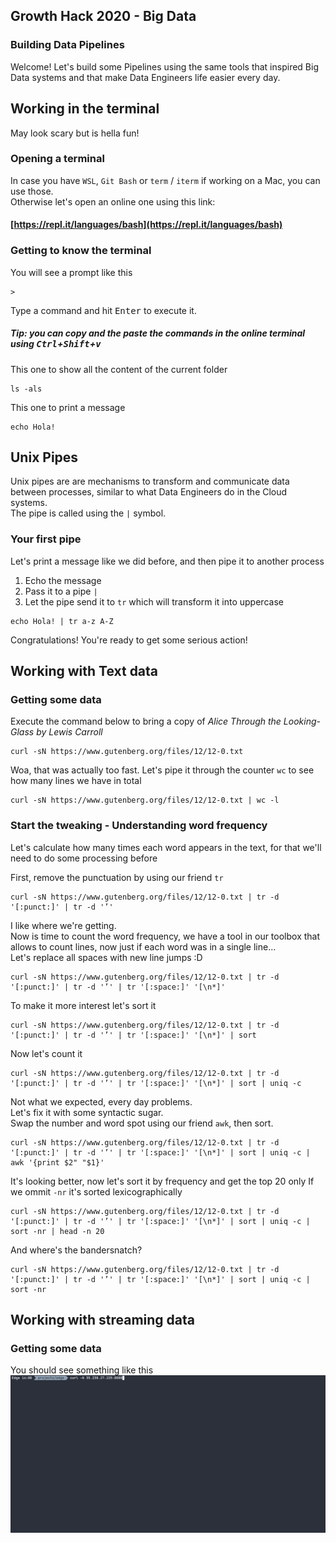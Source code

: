 ## Growth Hack 2020 - Big Data
### Building Data Pipelines
Welcome! 
Let's build some Pipelines using the same tools that inspired Big Data systems and that make Data Engineers life easier every day.

## Working in the terminal
May look scary but is hella fun!

### Opening a terminal
In case you have `WSL`, `Git Bash` or `term` / `iterm` if working on a Mac, you can use those.   
Otherwise let's open an online one using this link:  
#### [https://repl.it/languages/bash](https://repl.it/languages/bash)

### Getting to know the terminal
You will see a prompt like this
```
>
```
Type a command and hit <kbd>Enter</kbd> to execute it.

##### Tip: you can copy and the paste the commands in the online terminal using <kbd>Ctrl</kbd>+<kbd>Shift</kbd>+<kbd>v</kbd>

This one to show all the content of the current folder
```
ls -als
```
This one to print a message
```
echo Hola!
```

## Unix Pipes
Unix pipes are are mechanisms to transform and communicate data between processes, similar to what Data Engineers do in the Cloud systems.  
The pipe is called using the `|` symbol.

### Your first pipe
Let's print a message like we did before, and then pipe it to another process
1. Echo the message
2. Pass it to a pipe `|`
3. Let the pipe send it to `tr` which will transform it into uppercase
```
echo Hola! | tr a-z A-Z
```
Congratulations! You're ready to get some serious action!

## Working with Text data
### Getting some data
Execute the command below to bring a copy of *Alice Through the Looking-Glass by Lewis Carroll*
```
curl -sN https://www.gutenberg.org/files/12/12-0.txt
```

Woa, that was actually too fast.
Let's pipe it through the counter `wc` to see how many lines we have in total
```
curl -sN https://www.gutenberg.org/files/12/12-0.txt | wc -l
```

### Start the tweaking - Understanding word frequency
Let's calculate how many times each word appears in the text, for that we'll need to do some processing before

First, remove the punctuation by using our friend `tr`
```
curl -sN https://www.gutenberg.org/files/12/12-0.txt | tr -d '[:punct:]' | tr -d '’'
```

I like where we're getting.   
Now is time to count the word frequency, we have a tool in our toolbox that allows to count lines, now just if each word was in a single line...  
Let's replace all spaces with new line jumps :D
```
curl -sN https://www.gutenberg.org/files/12/12-0.txt | tr -d '[:punct:]' | tr -d '’' | tr '[:space:]' '[\n*]'
```

To make it more interest let's sort it
```
curl -sN https://www.gutenberg.org/files/12/12-0.txt | tr -d '[:punct:]' | tr -d '’' | tr '[:space:]' '[\n*]' | sort
```

Now let's count it
```
curl -sN https://www.gutenberg.org/files/12/12-0.txt | tr -d '[:punct:]' | tr -d '’' | tr '[:space:]' '[\n*]' | sort | uniq -c
```

Not what we expected, every day problems.   
Let's fix it with some syntactic sugar.  
Swap the number and word spot using our friend `awk`, then sort.  
```
curl -sN https://www.gutenberg.org/files/12/12-0.txt | tr -d '[:punct:]' | tr -d '’' | tr '[:space:]' '[\n*]' | sort | uniq -c | awk '{print $2" "$1}'
```

It's looking better, now let's sort it by frequency and get the top 20 only
If we ommit `-nr` it's sorted lexicographically
```
curl -sN https://www.gutenberg.org/files/12/12-0.txt | tr -d '[:punct:]' | tr -d '’' | tr '[:space:]' '[\n*]' | sort | uniq -c | sort -nr | head -n 20
```

And where's the bandersnatch?
```
curl -sN https://www.gutenberg.org/files/12/12-0.txt | tr -d '[:punct:]' | tr -d '’' | tr '[:space:]' '[\n*]' | sort | uniq -c | sort -nr
```

## Working with streaming data
### Getting some data
You should see something like this
![Demo Streaming Data](img/curl_stream.gif)
